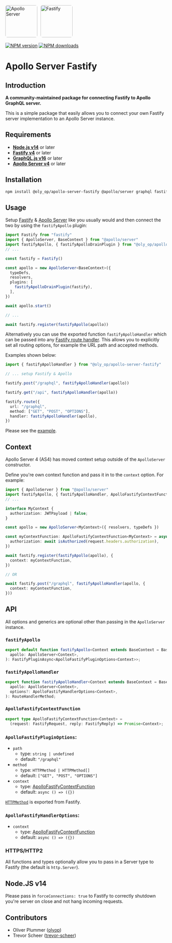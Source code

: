<a href='https://www.apollographql.com/'><img src='https://avatars.githubusercontent.com/u/17189275?s=200' style="border-radius: 6px; margin-right: 6px" height='100' alt='Apollo Server'></a>
<a href='https://www.fastify.io/'><img src='https://avatars.githubusercontent.com/u/24939410?s=200' style="border-radius: 6px" height='100' alt='Fastify'></a>

[![NPM version](https://badge.fury.io/js/@oly_op%2Fapollo-server-fastify.svg)](https://www.npmjs.com/package/@oly_op/apollo-server-fastify)
[![NPM downloads](https://img.shields.io/npm/dm/@oly_op/apollo-server-fastify.svg?style=flat)](https://www.npmjs.com/package/@oly_op/apollo-server-fastify)

# Apollo Server Fastify

## Introduction

**A community-maintained package for connecting Fastify to Apollo GraphQL server.**

This is a simple package that easily allows you to connect your own Fastify server implementation to an Apollo Server instance.

## **Requirements**

- **[Node.js v14](https://nodejs.org/)** or later 
- **[Fastify v4](https://www.fastify.io/)** or later
- **[GraphQL.js v16](https://graphql.org/graphql-js/)** or later
- **[Apollo Server v4](https://www.apollographql.com/docs/apollo-server/)** or later


## **Installation**

```bash
npm install @oly_op/apollo-server-fastify @apollo/server graphql fastify
```

## **Usage**

Setup [Fastify](https://www.fastify.io/) & [Apollo Server](https://www.apollographql.com/docs/apollo-server/) like you usually would and then connect the two by using the `fastifyApollo` plugin: 

```typescript
import Fastify from "fastify"
import { ApolloServer, BaseContext } from "@apollo/server"
import fastifyApollo, { fastifyApolloDrainPlugin } from "@oly_op/apollo-server-fastify"
// ...

const fastify = Fastify()

const apollo = new ApolloServer<BaseContext>({
  typeDefs,
  resolvers,
  plugins: [
    fastifyApolloDrainPlugin(fastify),
  ],
})

await apollo.start()

// ...

await fastify.register(fastifyApollo(apollo))
```

Alternatively you can use the exported function `fastifyApolloHandler` which can be passed into any [Fastify route handler](https://www.fastify.io/docs/latest/Reference/Routes/).
This allows you to explicitly set all routing options, for example the URL path and accepted methods.

Examples shown below:

```typescript
import { fastifyApolloHandler } from "@oly_op/apollo-server-fastify"

// ... setup Fastify & Apollo

fastify.post("/graphql", fastifyApolloHandler(apollo))

fastify.get("/api", fastifyApolloHandler(apollo))

fastify.route({
  url: "/graphql",
  method: ["GET", "POST", "OPTIONS"],
  handler: fastifyApolloHandler(apollo),
})
```

Please see the [example](https://github.com/olyopop/apollo-server-fastify/tree/main/example).

## **Context**

Apollo Server 4 (AS4) has moved context setup outside of the `ApolloServer` constructor.

Define you're own context function and pass it in to the `context` option. For example:

```typescript
import { ApolloServer } from "@apollo/server"
import fastifyApollo, { fastifyApolloHandler, ApolloFastifyContextFunction } from "@oly_op/apollo-server-fastify"
// ...

interface MyContext {
  authorization: JWTPayload | false;
}

const apollo = new ApolloServer<MyContext>({ resolvers, typeDefs })

const myContextFunction: ApolloFastifyContextFunction<MyContext> = async request => ({
  authorization: await isAuthorized(request.headers.authorization),
})

await fastify.register(fastifyApollo(apollo), {
  context: myContextFunction,
})

// OR

await fastify.post("/graphql", fastifyApolloHandler(apollo, {
  context: myContextFunction,
}))
```

## **API**

All options and generics are optional other than passing in the `ApolloServer` instance.

### `fastifyApollo`

```typescript
export default function fastifyApollo<Context extends BaseContext = BaseContext>(
  apollo: ApolloServer<Context>,
): FastifyPluginAsync<ApolloFastifyPluginOptions<Context>>;
```

### `fastifyApolloHandler`

```typescript
export function fastifyApolloHandler<Context extends BaseContext = BaseContext>(
  apollo: ApolloServer<Context>,
  options?: ApolloFastifyHandlerOptions<Context>,
): RouteHandlerMethod;
```

### `ApolloFastifyContextFunction`
```typescript
export type ApolloFastifyContextFunction<Context> =
  (request: FastifyRequest, reply: FastifyReply) => Promise<Context>;
```

### `ApolloFastifyPluginOptions`:

- `path`
  - type: `string | undefined`
  - default: `"/graphql"`
- `method`
  - type: `HTTPMethod | HTTPMethod[]`
  - default: `["GET", "POST", "OPTIONS"]`
- `context`
  - type: [ApolloFastifyContextFunction](#ApolloFastifyContextFunction)
  - default: `async () => ({})`

[`HTTPMethod`](https://www.fastify.io/docs/latest/Reference/TypeScript/#fastifyhttpmethods) is exported from Fastify.

### `ApolloFastifyHandlerOptions`:

- `context`
  - type: [ApolloFastifyContextFunction](#ApolloFastifyContextFunction)
  - default: `async () => ({})`

### HTTPS/HTTP2

All functions and types optionally allow you to pass in a Server type to Fastify (the default is `http.Server`).

## **Node.JS v14**

Please pass in `forceConnections: true` to Fastify to correctly shutdown you're server on close and not hang incoming requests.

## **Contributors**

- Oliver Plummer ([olyop](https://github.com/olyop))
- Trevor Scheer ([trevor-scheer](https://github.com/trevor-scheer))
